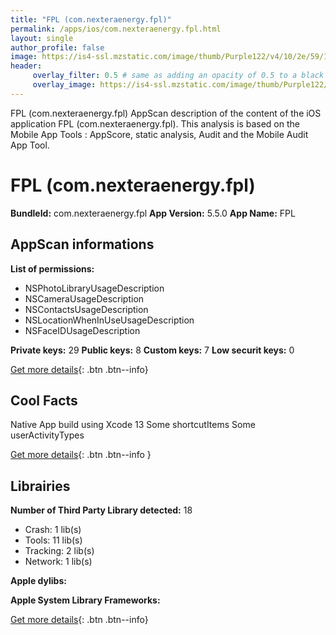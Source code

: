 ```yaml
---
title: "FPL (com.nexteraenergy.fpl)"
permalink: /apps/ios/com.nexteraenergy.fpl.html
layout: single
author_profile: false
image: https://is4-ssl.mzstatic.com/image/thumb/Purple122/v4/10/2e/59/102e590d-9275-5b8e-ce40-bb49c6c8ee82/AppIcon-0-0-1x_U007emarketing-0-0-0-10-0-0-sRGB-0-0-0-GLES2_U002c0-512MB-85-220-0-0.png/512x512bb.jpg
header: 
     overlay_filter: 0.5 # same as adding an opacity of 0.5 to a black background
     overlay_image: https://is4-ssl.mzstatic.com/image/thumb/Purple122/v4/10/2e/59/102e590d-9275-5b8e-ce40-bb49c6c8ee82/AppIcon-0-0-1x_U007emarketing-0-0-0-10-0-0-sRGB-0-0-0-GLES2_U002c0-512MB-85-220-0-0.png/512x512bb.jpg
---
```

FPL (com.nexteraenergy.fpl) AppScan description of the content of the iOS application FPL (com.nexteraenergy.fpl). This analysis is based on the Mobile App Tools : AppScore, static analysis, Audit and the Mobile Audit App Tool.

# FPL (com.nexteraenergy.fpl)

**BundleId:** com.nexteraenergy.fpl
**App Version:** 5.5.0
**App Name:** FPL


## AppScan informations 

**List of permissions:** 
- NSPhotoLibraryUsageDescription
- NSCameraUsageDescription
- NSContactsUsageDescription
- NSLocationWhenInUseUsageDescription
- NSFaceIDUsageDescription
  
  
**Private keys:** 29
**Public keys:** 8
**Custom keys:** 7
**Low securit keys:** 0
  
[Get more details](/pricing.html){: .btn .btn--info}

## Cool Facts

Native App
build using Xcode 13
Some shortcutItems 
Some userActivityTypes
  
[Get more details](/pricing.html){: .btn .btn--info }

## Librairies 
**Number of Third Party Library detected:** 18
- Crash: 1 lib(s)
- Tools: 11 lib(s)
- Tracking: 2 lib(s)
- Network: 1 lib(s)


**Apple dylibs:**


**Apple System Library Frameworks:**


  
[Get more details](/pricing.html){: .btn .btn--info}

